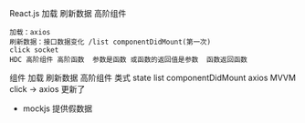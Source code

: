 React.js 加载 刷新数据 高阶组件

    加载：axios  
    刷新数据：接口数据变化 /list componentDidMount(第一次)
    click socket
    HDC 高阶组件 高阶函数  参数是函数 或函数的返回值是参数  函数返回函数

组件 加载 刷新数据               高阶组件
    类式 state  list
    componentDidMount axios   MVVM
    click -> axios   更新了

- mockjs  提供假数据